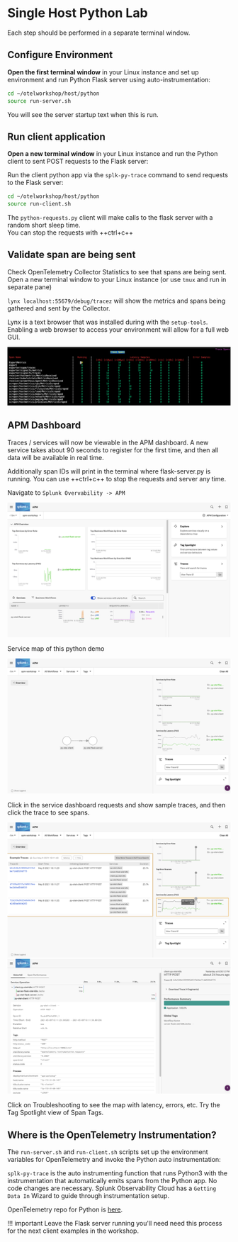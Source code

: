 # Single Host Python Lab

Each step should be performed in a separate terminal window.

## Configure Environment

**Open the first terminal window** in your Linux instance and set up environment and run Python Flask server using auto-instrumentation:

```bash
cd ~/otelworkshop/host/python
source run-server.sh
```
You will see the server startup text when this is run.

## Run client application

**Open a new terminal window** in your Linux instance and run the Python client to sent POST requests to the Flask server:  

Run the client python app via the `splk-py-trace` command to send requests to the Flask server:  

```bash
cd ~/otelworkshop/host/python
source run-client.sh
```

The `python-requests.py` client will make calls to the flask server with a random short sleep time.  
You can stop the requests with ++ctrl+c++

## Validate span are being sent

Check OpenTelemetry Collector Statistics to see that spans are being sent. Open a new terminal window to your Linux instance (or use `tmux` and run in separate pane)

`lynx localhost:55679/debug/tracez` will show the metrics and spans being gathered and sent by the Collector.  

Lynx is a text browser that was installed during with the `setup-tools`. Enabling a web browser to access your environment will allow for a full web GUI.  

![zpagaes](../../images/06-zpages.png)

## APM Dashboard

Traces / services will now be viewable in the APM dashboard. A new service takes about 90 seconds to register for the first time, and then all data will be available in real time.  
  
Additionally span IDs will print in the terminal where flask-server.py is running. You can use ++ctrl+c++ to stop the requests and server any time.  

Navigate to `Splunk Overvability -> APM`

![image](../../images/07-apm.png)

Service map of this python demo  

![image](../../images/08-python.png)

Click in the service dashboard requests and show sample traces, and then click the trace to see spans.

![image](../../images/09-pythontraces.png)  
![image](../../images/10-pythonspans.png)  

Click on Troubleshooting to see the map with latency, errors, etc. Try the Tag Spotlight view of Span Tags.

## Where is the OpenTelemetry Instrumentation?

The `run-server.sh` and `run-client.sh` scripts set up the environment variables for OpenTelemetry and invoke the Python auto instrumentation:  

`splk-py-trace` is the auto instrumenting function that runs Python3 with the instrumentation that automatically emits spans from the Python app. No code changes are necessary. Splunk Observability Cloud has a `Getting Data In` Wizard to guide through instrumentation setup.

OpenTelemetry repo for Python is [here](https://github.com/signalfx/splunk-otel-python).

!!! important
    Leave the Flask server running you'll need need this process for the next client examples in the workshop.